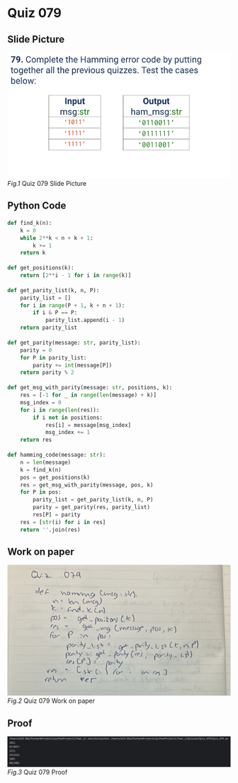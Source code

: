 # Quiz 079


## Slide Picture

![Screen Shot 2024-09-11 at 0.26.02.png](Screen%20Shot%202024-09-11%20at%200.26.02.png)
*Fig.1* Quiz 079 Slide Picture


## Python Code
```python
def find_k(n):
    k = 0
    while 2**k < n + k + 1:
        k += 1
    return k

def get_positions(k):
    return [2**i - 1 for i in range(k)]

def get_parity_list(k, n, P):
    parity_list = []
    for i in range(P + 1, k + n + 1):
        if i & P == P:
            parity_list.append(i - 1)
    return parity_list

def get_parity(message: str, parity_list):
    parity = 0
    for P in parity_list:
        parity += int(message[P])
    return parity % 2

def get_msg_with_parity(message: str, positions, k):
    res = [-1 for _ in range(len(message) + k)]
    msg_index = 0
    for i in range(len(res)):
        if i not in positions:
            res[i] = message[msg_index]
            msg_index += 1
    return res

def hamming_code(message: str):
    n = len(message)
    k = find_k(n)
    pos = get_positions(k)
    res = get_msg_with_parity(message, pos, k)
    for P in pos:
        parity_list = get_parity_list(k, n, P)
        parity = get_parity(res, parity_list)
        res[P] = parity
    res = [str(i) for i in res]
    return ''.join(res)
```


## Work on paper

![WhatsApp Image 2024-09-11 at 23.46.40.jpeg](WhatsApp%20Image%202024-09-11%20at%2023.46.40.jpeg)
*Fig.2* Quiz 079 Work on paper


## Proof

![Screen Shot 2024-09-12 at 12.56.37.png](Screen%20Shot%202024-09-12%20at%2012.56.37.png)
*Fig.3* Quiz 079 Proof